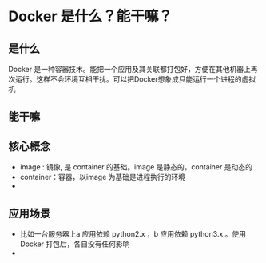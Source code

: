 # Docker 是什么？能干嘛？

## 是什么
Docker 是一种容器技术。能把一个应用及其关联都打包好，方便在其他机器上再次运行。这样不会环境互相干扰。可以把Docker想象成只能运行一个进程的虚拟机
## 能干嘛

## 核心概念
* image : 镜像, 是 container 的基础。image 是静态的，container 是动态的
* container：容器，以image 为基础是进程执行的环境
* 

## 应用场景
* 比如一台服务器上a 应用依赖 python2.x ，b 应用依赖 python3.x 。使用Docker 打包后，各自没有任何影响
* 